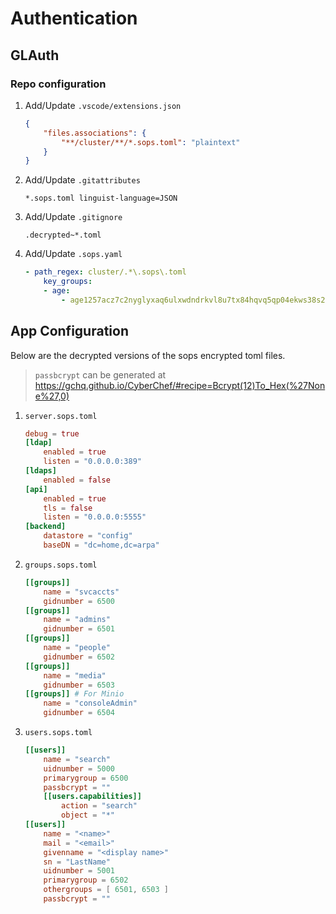 # Authentication

## GLAuth

### Repo configuration

1. Add/Update `.vscode/extensions.json`
    ```json
    {
        "files.associations": {
            "**/cluster/**/*.sops.toml": "plaintext"
        }
    }
    ```

2. Add/Update `.gitattributes`
    ```text
    *.sops.toml linguist-language=JSON
    ```

2. Add/Update `.gitignore`
    ```text
    .decrypted~*.toml
    ```

3. Add/Update `.sops.yaml`
    ```yaml
    - path_regex: cluster/.*\.sops\.toml
        key_groups:
        - age:
            - age1257acz7c2nyglyxaq6ulxwdndrkvl8u7tx84hqvq5qp04ekws38s20gzxp
    ```

## App Configuration

Below are the decrypted versions of the sops encrypted toml files.

> `passbcrypt` can be generated at https://gchq.github.io/CyberChef/#recipe=Bcrypt(12)To_Hex(%27None%27,0)


1. `server.sops.toml`
    ```toml
    debug = true
    [ldap]
        enabled = true
        listen = "0.0.0.0:389"
    [ldaps]
        enabled = false
    [api]
        enabled = true
        tls = false
        listen = "0.0.0.0:5555"
    [backend]
        datastore = "config"
        baseDN = "dc=home,dc=arpa"
    ```

2. `groups.sops.toml`
    ```toml
    [[groups]]
        name = "svcaccts"
        gidnumber = 6500
    [[groups]]
        name = "admins"
        gidnumber = 6501
    [[groups]]
        name = "people"
        gidnumber = 6502
    [[groups]]
        name = "media"
        gidnumber = 6503
    [[groups]] # For Minio
        name = "consoleAdmin"
        gidnumber = 6504
    ```

3. `users.sops.toml`
    ```toml
    [[users]]
        name = "search"
        uidnumber = 5000
        primarygroup = 6500
        passbcrypt = ""
        [[users.capabilities]]
            action = "search"
            object = "*"
    [[users]]
        name = "<name>"
        mail = "<email>"
        givenname = "<display name>"
        sn = "LastName"
        uidnumber = 5001
        primarygroup = 6502
        othergroups = [ 6501, 6503 ]
        passbcrypt = ""
    ```
